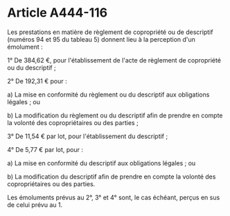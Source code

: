 # Article A444-116

<p>Les prestations en matière de règlement de copropriété ou de descriptif (numéros 94 et 95 du tableau 5) donnent lieu à la perception d'un émolument :</p><p> 1° De 384,62 €, pour l'établissement de l'acte de règlement de copropriété ou du descriptif ;</p><p> 2° De 192,31 € pour :</p><p> a) La mise en conformité du règlement ou du descriptif aux obligations légales ; ou</p><p> b) La modification du règlement ou du descriptif afin de prendre en compte la volonté des copropriétaires ou des parties ;</p><p> 3° De 11,54 € par lot, pour l'établissement du descriptif ;</p><p> 4° De 5,77 € par lot, pour :</p><p> a) La mise en conformité du descriptif aux obligations légales ; ou</p><p> b) La modification du descriptif afin de prendre en compte la volonté des copropriétaires ou des parties.</p><p> Les émoluments prévus au 2°, 3° et 4° sont, le cas échéant, perçus en sus de celui prévu au 1. </p>